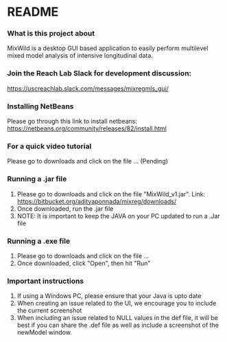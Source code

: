 # README #

### What is this project about ###
MixWild is a desktop GUI based application to easily perform multilevel mixed model analysis of intensive longitudinal data.

### Join the Reach Lab Slack for development discussion: ###

https://uscreachlab.slack.com/messages/mixregmls_gui/

### Installing NetBeans ###

Please go through this link to install netbeans: https://netbeans.org/community/releases/82/install.html

### For a quick video tutorial ###

Please go to downloads and click on the file ... (Pending)

### Running a .jar file ###

1. Please go to downloads and click on the file "MixWild_v1.jar". Link: https://bitbucket.org/adityaponnada/mixreg/downloads/
2. Once downloaded, run the .jar file
3. NOTE: It is important to keep the JAVA on your PC updated to run a .Jar file

### Running a .exe file ###
1. Please go to downloads and click on the file ...
2. Once downloaded, click "Open", then hit "Run"

### Important instructions ###
1. If using a Windows PC, please ensure that your Java is upto date
2. When creating an issue related to the UI, we encourage you to include the current screenshot
3. When including an issue related to NULL values in the def file, it will be best if you can share the .def file as well as include a screenshot of the newModel window.


